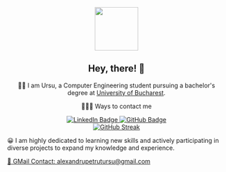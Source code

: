 <div id="header" align="center">
  <img src="https://i.giphy.com/media/v1.Y2lkPTc5MGI3NjExeGNib2lsbm5vNXB4d29obHRqMm9zaGNmc3NjbXFjZDgwZDcxenMzZyZlcD12MV9pbnRlcm5hbF9naWZfYnlfaWQmY3Q9Zw/3o7TKMt1VVNkHV2PaE/giphy.gif" width="100"/>
</div>

<h2 align="center">Hey, there! 👋</h2>

<div align="center">
  <p>👨‍💻 I am Ursu, a Computer Engineering student pursuing a bachelor's degree at <a href="https://unibuc.ro">University of Bucharest</a>.</p>
  <p>📱💬🌐 Ways to contact me</p>
  <div id="badges">
  <a href="https://www.linkedin.com/in/alexandru-petrut-ursu-706362297/" target="_blank">
    <img src="https://img.shields.io/badge/LinkedIn-blue?style=for-the-badge&logo=linkedin&logoColor=white" alt="LinkedIn Badge"/>
  </a>
  <a href="https://www.github.com/Ursusz/" target="_blank">
    <img src="https://img.shields.io/badge/GitHub-black?style=for-the-badge&logo=github&logoColor=white" alt="GitHub Badge"/>
  </a>

  
</div>
  <a href="https://git.io/streak-stats"><img src="https://streak-stats.demolab.com?user=Ursusz&mode=weekly" alt="GitHub Streak"/></a>
</div>

<div>
  <p> 😀 I am highly dedicated to learning new skills and actively participating in diverse projects to expand my knowledge and experience. </p>
  <a href="mailto:alexandrupetrutursu@gmail.com">📧 GMail Contact: alexandrupetrutursu@gmail.com</a>
</div>
